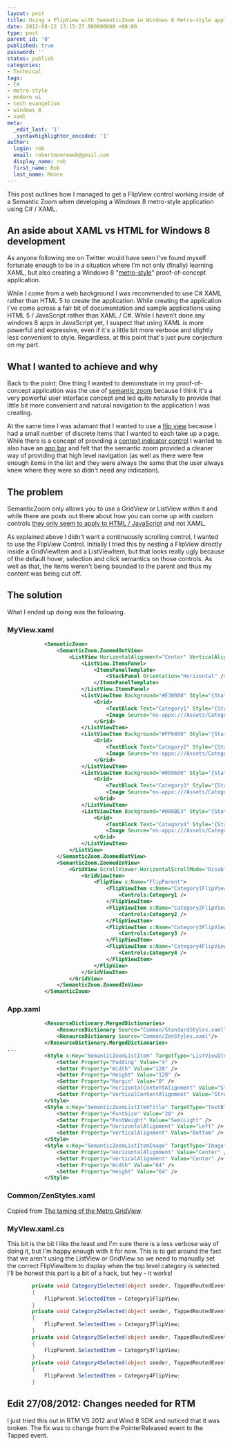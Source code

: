 ```yaml
---
layout: post
title: Using a FlipView with SemanticZoom in Windows 8 Metro-style application
date: 2012-08-22 13:15:27.000000000 +08:00
type: post
parent_id: '0'
published: true
password: ''
status: publish
categories:
- Technical
tags:
- C#
- metro-style
- modern ui
- tech evangelism
- windows 8
- xaml
meta:
  _edit_last: '1'
  _syntaxhighlighter_encoded: '1'
author:
  login: rob
  email: robertmooreweb@gmail.com
  display_name: rob
  first_name: Rob
  last_name: Moore
---
```



This post outlines how I managed to get a FlipView control working inside of a Semantic Zoom when developing a Windows 8 metro-style application using C# / XAML.


## An aside about XAML vs HTML for Windows 8 development


As anyone following me on Twitter would have seen I've found myself fortunate enough to be in a situation where I'm not only (finally) learning XAML, but also creating a Windows 8 "[metro-style](http://www.theverge.com/2012/8/10/3232921/microsoft-modern-ui-style-metro-style-replacement)" proof-of-concept application.



While I come from a web background I was recommended to use C# XAML rather than HTML 5 to create the application. While creating the application I've come across a fair bit of documentation and sample applications using HTML 5 / JavaScript rather than XAML / C#. While I haven't done any windows 8 apps in JavaScript yet, I suspect that using XAML is more powerful and expressive, even if it's a little bit more verbose and slightly less convenient to style. Regardless, at this point that's just pure conjecture on my part.


## What I wanted to achieve and why


Back to the point: One thing I wanted to demonstrate in my proof-of-concept application was the use of [semantic zoom](http://msdn.microsoft.com/en-us/library/windows/apps/hh465319.aspx) because I think it's a very powerful user interface concept and led quite naturally to provide that little bit more convenient and natural navigation to the application I was creating.



At the same time I was adamant that I wanted to use a [flip view](http://msdn.microsoft.com/en-us/library/windows/apps/hh850405.aspx) because I had a small number of discrete items that I wanted to each take up a page. While there is a concept of providing a [context indicator control](http://msdn.microsoft.com/en-us/library/windows/apps/hh465425.aspx#creating_a_context_control) I wanted to also have an [app bar](http://msdn.microsoft.com/en-US/library/windows/apps/xaml/Hh781231) and felt that the semantic zoom provided a cleaner way of providing that high level navigation (as well as there were few enough items in the list and they were always the same that the user always knew where they were so didn't need any indication).


## The problem


SemanticZoom only allows you to use a GridView or ListView within it and while there are posts out there about how you can come up with custom controls [they only seem to apply to HTML / JavaScript](http://code.msdn.microsoft.com/windowsapps/SemanticZoom-for-custom-4749edab) and not XAML.



As explained above I didn't want a continuously scrolling control, I wanted to use the FlipView Control. Initially I tried this by nesting a FlipView directly inside a GridViewItem and a ListViewItem, but that looks really ugly because of the default hover, selection and click semantics on those controls. As well as that, the items weren't being bounded to the parent and thus my content was being cut off.


## The solution


What I ended up doing was the following.


### MyView.xaml


```xml
            <SemanticZoom>
                <SemanticZoom.ZoomedOutView>
                    <ListView HorizontalAlignment="Center" VerticalAlignment="Center">
                        <ListView.ItemsPanel>
                            <ItemsPanelTemplate>
                                <StackPanel Orientation="Horizontal" />
                            </ItemsPanelTemplate>
                        </ListView.ItemsPanel>
                        <ListViewItem Background="#E30000" Style="{StaticResource SemanticZoomListItem}" Tapped="Category1Selected">
                            <Grid>
                                <TextBlock Text="Category1" Style="{StaticResource SemanticZoomListItemTitle}" />
                                <Image Source="ms-appx:///Assets/Category1.png" Style="{StaticResource SemanticZoomListItemImage}" />
                            </Grid>
                        </ListViewItem>
                        <ListViewItem Background="#FF6400" Style="{StaticResource SemanticZoomListItem}" Tapped="Category2Selected">
                            <Grid>
                                <TextBlock Text="Category2" Style="{StaticResource SemanticZoomListItemTitle}" />
                                <Image Source="ms-appx:///Assets/Category2.png" Style="{StaticResource SemanticZoomListItemImage}" />
                            </Grid>
                        </ListViewItem>
                        <ListViewItem Background="#009600" Style="{StaticResource SemanticZoomListItem}" Tapped="Category3Selected">
                            <Grid>
                                <TextBlock Text="Category3" Style="{StaticResource SemanticZoomListItemTitle}" />
                                <Image Source="ms-appx:///Assets/Category3.png" Style="{StaticResource SemanticZoomListItemImage}" />
                            </Grid>
                        </ListViewItem>
                        <ListViewItem Background="#006BE3" Style="{StaticResource SemanticZoomListItem}" Tapped="Category4Selected">
                            <Grid>
                                <TextBlock Text="Category4" Style="{StaticResource SemanticZoomListItemTitle}" />
                                <Image Source="ms-appx:///Assets/Category4.png" Style="{StaticResource SemanticZoomListItemImage}" />
                            </Grid>
                        </ListViewItem>
                    </ListView>
                </SemanticZoom.ZoomedOutView>
                <SemanticZoom.ZoomedInView>
                    <GridView ScrollViewer.HorizontalScrollMode="Disabled" ScrollViewer.VerticalScrollMode="Disabled"  SelectionMode="None" IsItemClickEnabled="False" IsHoldingEnabled="False" IsSwipeEnabled="False" CanReorderItems="False" CanDragItems="False" ItemContainerStyle="{StaticResource ZenGridViewItemStyle}">
                        <GridViewItem>
                            <FlipView x:Name="FlipParent">
                                <FlipViewItem x:Name="Category1FlipView">
                                    <Controls:Category1 />
                                </FlipViewItem>
                                <FlipViewItem x:Name="Category2FlipView">
                                    <Controls:Category2 />
                                </FlipViewItem>
                                <FlipViewItem x:Name="Category3FlipView">
                                    <Controls:Category3 />
                                </FlipViewItem>
                                <FlipViewItem x:Name="Category4FlipView">
                                    <Controls:Category4 />
                                </FlipViewItem>
                            </FlipView>
                        </GridViewItem>
                    </GridView>
                </SemanticZoom.ZoomedInView>
            </SemanticZoom>
```


### App.xaml


```xml
            <ResourceDictionary.MergedDictionaries>
                <ResourceDictionary Source="Common/StandardStyles.xaml"/>
                <ResourceDictionary Source="Common/ZenStyles.xaml"/>
            </ResourceDictionary.MergedDictionaries>
...
            <Style x:Key="SemanticZoomListItem" TargetType="ListViewItem">
                <Setter Property="Padding" Value="4" />
                <Setter Property="Width" Value="128" />
                <Setter Property="Height" Value="128" />
                <Setter Property="Margin" Value="0" />
                <Setter Property="HorizontalContentAlignment" Value="Stretch" />
                <Setter Property="VerticalContentAlignment" Value="Stretch" />
            </Style>
            <Style x:Key="SemanticZoomListItemTitle" TargetType="TextBlock" BasedOn="{StaticResource BasicTextStyle}">
                <Setter Property="FontSize" Value="20" />
                <Setter Property="FontWeight" Value="SemiLight" />
                <Setter Property="HorizontalAlignment" Value="Left" />
                <Setter Property="VerticalAlignment" Value="Bottom" />
            </Style>
            <Style x:Key="SemanticZoomListItemImage" TargetType="Image">
                <Setter Property="HorizontalAlignment" Value="Center" />
                <Setter Property="VerticalAlignment" Value="Center" />
                <Setter Property="Width" Value="64" />
                <Setter Property="Height" Value="64" />
            </Style>
```


### Common/ZenStyles.xaml


Copied from [The taming of the Metro GridView](http://blogs.u2u.be/diederik/post/2012/07/09/The-taming-of-the-Metro-GridView.aspx).


### MyView.xaml.cs


This bit is the bit I like the least and I'm sure there is a less verbose way of doing it, but I'm happy enough with it for now. This is to get around the fact that we aren't using the ListView or GridView so we need to manually set the correct FlipViewItem to display when the top level category is selected. I'll be honest this part is a bit of a hack, but hey - it works!



```csharp
        private void Category1Selected(object sender, TappedRoutedEventArgs e)
        {
            FlipParent.SelectedItem = Category1FlipView;
        }
        private void Category2Selected(object sender, TappedRoutedEventArgs e)
        {
            FlipParent.SelectedItem = Category2FlipView;
        }
        private void Category3Selected(object sender, TappedRoutedEventArgs e)
        {
            FlipParent.SelectedItem = Category3FlipView;
        }
        private void Category4Selected(object sender, TappedRoutedEventArgs e)
        {
            FlipParent.SelectedItem = Category4FlipView;
        }
```


## Edit 27/08/2012: Changes needed for RTM


I just tried this out in RTM VS 2012 and Wind 8 SDK and noticed that it was broken. The fix was to change from the PointerReleased event to the Tapped event.

